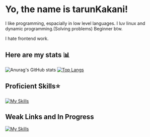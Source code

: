 # Yo, the name is tarunKakani!
I like programming, espacially in low level languages.
I luv linux and dynamic programming.(Solving problems)
Beginner btw.

I hate frontend work.

## Here are my stats 📊
![Anurag's GitHub stats](https://github-readme-stats.vercel.app/api?username=tarunKakani&show_icons=true&custom_tittle=MostUsedLanguages) [![Top Langs](https://github-readme-stats.vercel.app/api/top-langs/?username=anuraghazra&layout=donut)](https://github.com/anuraghazra/github-readme-stats)

## Proficient Skills⭐️
[![My Skills](https://skillicons.dev/icons?i=c,python,mysql,sqlite,postgresql,git,docker,kubernetes,godot,linux,arduino,neovim)](https://skillicons.dev)

## Weak Links and In Progress
[![My Skills](https://skillicons.dev/icons?i=js,cpp,rust,go)](https://skillicons.dev)
